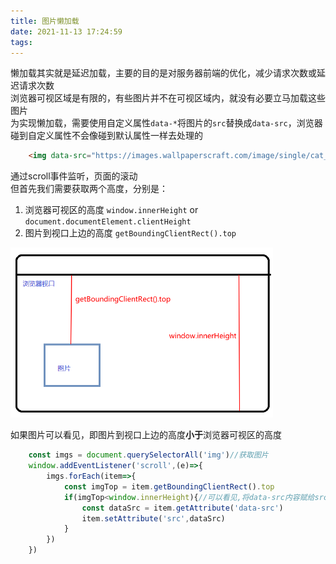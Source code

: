 ```yaml
---
title: 图片懒加载
date: 2021-11-13 17:24:59
tags:
---
```


懒加载其实就是延迟加载，主要的目的是对服务器前端的优化，减少请求次数或延迟请求次数  
浏览器可视区域是有限的，有些图片并不在可视区域内，就没有必要立马加载这些图片  
为实现懒加载，需要使用自定义属性`data-*`将图片的`src`替换成`data-src`，浏览器碰到自定义属性不会像碰到默认属性一样去处理的  
```html
    <img data-src="https://images.wallpaperscraft.com/image/single/cat_winter_fluffy_snow_99366_240x320.jpg" alt="pic">
```
通过scroll事件监听，页面的滚动  
但首先我们需要获取两个高度，分别是：
1. 浏览器可视区的高度 `window.innerHeight` or `document.documentElement.clientHeight`
2. 图片到视口上边的高度 `getBoundingClientRect().top`  

![pic](./图片懒加载/图片懒加载.png)  

如果图片可以看见，即图片到视口上边的高度**小于**浏览器可视区的高度  
```js
    const imgs = document.querySelectorAll('img')//获取图片
    window.addEventListener('scroll',(e)=>{
        imgs.forEach(item=>{
            const imgTop = item.getBoundingClientRect().top
            if(imgTop<window.innerHeight){//可以看见,将data-src内容赋给src
                const dataSrc = item.getAttribute('data-src')
                item.setAttribute('src',dataSrc)
            }
        })
    })
```
